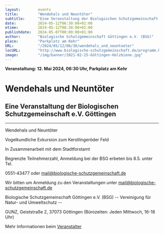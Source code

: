 ```yaml
---
layout:        events
title:         "Wendehals und Neuntöter"
subtitle:      "Eine Veranstaltung der Biologischen Schutzgemeinschaft e.V. Göttingen"
date:          2024-05-12T06:30:00+02:00
etime:         2024-05-12T08:30:00+02:00
publishdate:   2024-05-07T00:00:00+01:00
author:        "Biologische Schutzgemeinschaft Göttingen e.V. (BSG)"
place:         "Parkplatz am Kehr"
URL:           "/2024/05/12/06/30/wendehals_und_neuntoeter"
locURL:        "http://www.biologische-schutzgemeinschaft.de/programm.html"
image:         "/img/banner/2021-02-25-Göttingen-Holzbiene.jpg"
---
```


**Veranstaltung: 12. Mai 2024, 06:30 Uhr, Parkplatz am Kehr**

Wendehals und Neuntöter
===========

Eine Veranstaltung der Biologischen Schutzgemeinschaft e.V. Göttingen
-----------

-------------

Wendehals und Neuntöter

Vogelkundliche Exkursion zum Kerstlingeröder Feld

In Zusammenarbeit mit dem Stadtforstamt

Begrenzte Teilnehmerzahl, Anmeldung bei der BSG erbeten bis 8.5. unter Tel.

0551-43477 oder mail@biologische-schutzgemeinschaft.de


Wir bitten um Anmeldung zu den Veranstaltungen unter mail@biologische-schutzgemeinschaft.de

Biologische Schutzgemeinschaft Göttingen e.V. (BSG)
-- Vereinigung für Natur- und Umweltschutz --

GUNZ, Geiststraße 2, 37073 Göttingen (Bürozeiten: Jeden Mittwoch, 16-18 Uhr)


Mehr Informationen beim [Veranstalter](http://www.biologische-schutzgemeinschaft.de/programm.html)
